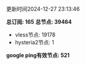 更新时间2024-12-27 23:13:46

**总订阅: 165**
**总节点: 39464**
- vless节点: 19178
- hysteria2节点: 1

**google ping有效节点: 521**
